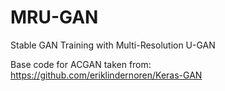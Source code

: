 # MRU-GAN
Stable GAN Training with Multi-Resolution U-GAN

Base code for ACGAN taken from: https://github.com/eriklindernoren/Keras-GAN
